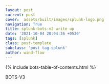 ```yaml
---
layout: post
current: post
cover:  assets/built/images/splunk-logo.png
navigation: True
title: splunk-bots-v2 write up
date: '2021-10-04 20:04:36 +0530'
tags: [splunk]
class: post-template
subclass: 'post tag-splunk'
author: wind-flow
---
```

{% include bots-table-of-contents.html %}

BOTS-V3